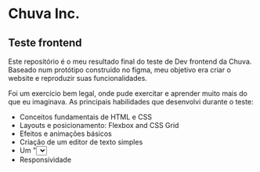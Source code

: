 # Chuva Inc.

## Teste frontend

Este repositório é o meu resultado final do teste de Dev frontend da Chuva. Baseado num protótipo construído no figma, meu objetivo era criar o website e reproduzir suas funcionalidades.

Foi um exercício bem legal, onde pude exercitar e aprender muito mais do que eu imaginava. As principais habilidades que desenvolvi durante o teste:

- Conceitos fundamentais de HTML e CSS
- Layouts e posicionamento: Flexbox and CSS Grid
- Efeitos e animações básicos
- Criação de um editor de texto simples
- Um "<select>" personalizado
- Responsividade
